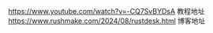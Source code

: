 https://www.youtube.com/watch?v=-CQ7SvBYDsA  教程地址 
https://www.rushmake.com/2024/08/rustdesk.html  博客地址

